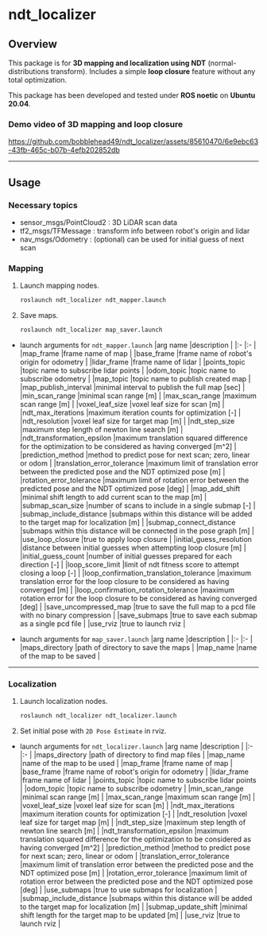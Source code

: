 # ndt_localizer

## Overview
This package is for **3D mapping and localization using NDT** (normal-distributions transform).
Includes a simple **loop closure** feature without any total optimization.  

This package has been developed and tested under **ROS noetic** on **Ubuntu 20.04**.  

### Demo video of 3D mapping and loop closure 

https://github.com/bobblehead49/ndt_localizer/assets/85610470/6e9ebc63-43fb-465c-b07b-4efb202852db

---

## Usage

### Necessary topics
- sensor_msgs/PointCloud2 : 3D LiDAR scan data
- tf2_msgs/TFMessage : transform info between robot's origin and lidar
- nav_msgs/Odometry : (optional) can be used for initial guess of next scan

### Mapping
1. Launch mapping nodes.
    ```bash
    roslaunch ndt_localizer ndt_mapper.launch
    ```

1. Save maps.
    ```bash
    roslaunch ndt_localizer map_saver.launch
    ```

- launch arguments for `ndt_mapper.launch`
    |arg name                                   |description                                                                                                |
    |:-                                         |:-                                                                                                         |
    |map_frame                                  |frame name of map                                                                                          |
    |base_frame                                 |frame name of robot's origin for odometry                                                                  |
    |lidar_frame                                |frame name of lidar                                                                                        |
    |points_topic                               |topic name to subscribe lidar points                                                                       |
    |odom_topic                                 |topic name to subscribe odometry                                                                           |
    |map_topic                                  |topic name to publish created map                                                                          |
    |map_publish_interval                       |minimal interval to publish the full map [sec]                                                             |
    |min_scan_range                             |minimal scan range [m]                                                                                     |
    |max_scan_range                             |maximum scan range [m]                                                                                     |
    |voxel_leaf_size                            |voxel leaf size for scan [m]                                                                               |
    |ndt_max_iterations                         |maximum iteration counts for optimization [-]                                                              |
    |ndt_resolution                             |voxel leaf size for target map [m]                                                                         |
    |ndt_step_size                              |maximum step length of newton line search [m]                                                              |
    |ndt_transformation_epsilon                 |maximum translation squared difference for the optimization to be considered as having converged [m^2]     |
    |prediction_method                          |method to predict pose for next scan; zero, linear or odom                                                 |
    |translation_error_tolerance                |maximum limit of translation error between the predicted pose and the NDT optimized pose [m]               |
    |rotation_error_tolerance                   |maximum limit of rotation error between the predicted pose and the NDT optimized pose [deg]                |
    |map_add_shift                              |minimal shift length to add current scan to the map [m]                                                    |
    |submap_scan_size                           |number of scans to include in a single submap [-]                                                          |
    |submap_include_distance                    |submaps within this distance will be added to the target map for localization [m]                          |
    |submap_connect_distance                    |submaps within this distance will be connected in the pose graph [m]                                       |
    |use_loop_closure                           |true to apply loop closure                                                                                 |
    |initial_guess_resolution                   |distance between initial guesses when attempting loop closure [m]                                          |
    |initial_guess_count                        |number of initial guesses prepared for each direction [-]                                                  |
    |loop_score_limit                           |limit of ndt fitness score to attempt closing a loop [-]                                                   |
    |loop_confirmation_translation_tolerance    |maximum translation error for the loop closure to be considered as having converged [m]                    |
    |loop_confirmation_rotation_tolerance       |maximum rotation error for the loop closure to be considered as having converged [deg]                     |
    |save_uncompressed_map                      |true to save the full map to a pcd file with no binary compression                                         |
    |save_submaps                               |true to save each submap as a single pcd file                                                              |
    |use_rviz                                   |true to launch rviz                                                                                        |

- launch arguments for `map_saver.launch`
    |arg name                                   |description                                                                                                |
    |:-                                         |:-                                                                                                         |
    |maps_directory                             |path of directory to save the maps                                                                         |
    |map_name                                   |name of the map to be saved                                                                                |

---

### Localization
1. Launch localization nodes.
    ```bash
    roslaunch ndt_localizer ndt_localizer.launch
    ```

2. Set initial pose with `2D Pose Estimate` in rviz.

- launch arguments for `ndt_localizer.launch`
    |arg name                                   |description                                                                                                |
    |:-                                         |:-                                                                                                         |
    |maps_directory                             |path of directory to find map files                                                                        |
    |map_name                                   |name of the map to be used                                                                                 |
    |map_frame                                  |frame name of map                                                                                          |
    |base_frame                                 |frame name of robot's origin for odometry                                                                  |
    |lidar_frame                                |frame name of lidar                                                                                        |
    |points_topic                               |topic name to subscribe lidar points                                                                       |
    |odom_topic                                 |topic name to subscribe odometry                                                                           |
    |min_scan_range                             |minimal scan range [m]                                                                                     |
    |max_scan_range                             |maximum scan range [m]                                                                                     |
    |voxel_leaf_size                            |voxel leaf size for scan [m]                                                                               |
    |ndt_max_iterations                         |maximum iteration counts for optimization [-]                                                              |
    |ndt_resolution                             |voxel leaf size for target map [m]                                                                         |
    |ndt_step_size                              |maximum step length of newton line search [m]                                                              |
    |ndt_transformation_epsilon                 |maximum translation squared difference for the optimization to be considered as having converged [m^2]     |
    |prediction_method                          |method to predict pose for next scan; zero, linear or odom                                                 |
    |translation_error_tolerance                |maximum limit of translation error between the predicted pose and the NDT optimized pose [m]               |
    |rotation_error_tolerance                   |maximum limit of rotation error between the predicted pose and the NDT optimized pose [deg]                |
    |use_submaps                                |true to use submaps for localization                                                                       |
    |submap_include_distance                    |submaps within this distance will be added to the target map for localization [m]                          |
    |submap_update_shift                        |minimal shift length for the target map to be updated [m]                                                  |
    |use_rviz                                   |true to launch rviz                                                                                        |
